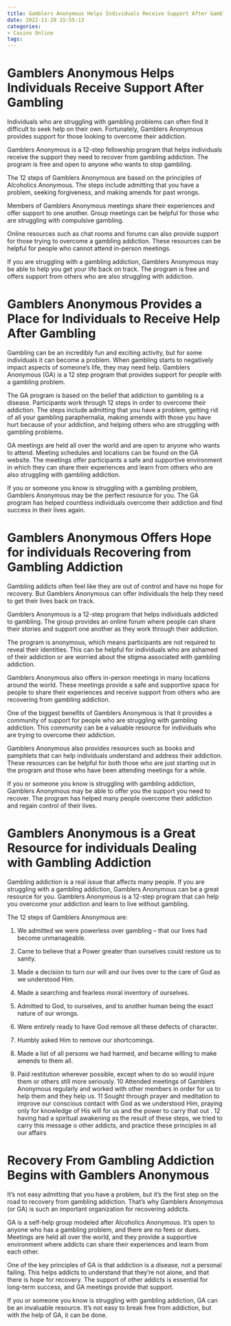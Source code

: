 ```yaml
---
title: Gamblers Anonymous Helps Individuals Receive Support After Gambling
date: 2022-11-28 15:55:13
categories:
- Casino Online
tags:
---
```



#  Gamblers Anonymous Helps Individuals Receive Support After Gambling

Individuals who are struggling with gambling problems can often find it difficult to seek help on their own. Fortunately, Gamblers Anonymous provides support for those looking to overcome their addiction.

Gamblers Anonymous is a 12-step fellowship program that helps individuals receive the support they need to recover from gambling addiction. The program is free and open to anyone who wants to stop gambling.

The 12 steps of Gamblers Anonymous are based on the principles of Alcoholics Anonymous. The steps include admitting that you have a problem, seeking forgiveness, and making amends for past wrongs.

Members of Gamblers Anonymous meetings share their experiences and offer support to one another. Group meetings can be helpful for those who are struggling with compulsive gambling.

Online resources such as chat rooms and forums can also provide support for those trying to overcome a gambling addiction. These resources can be helpful for people who cannot attend in-person meetings.

If you are struggling with a gambling addiction, Gamblers Anonymous may be able to help you get your life back on track. The program is free and offers support from others who are also struggling with addiction.

#  Gamblers Anonymous Provides a Place for Individuals to Receive Help After Gambling

Gambling can be an incredibly fun and exciting activity, but for some individuals it can become a problem. When gambling starts to negatively impact aspects of someone’s life, they may need help. Gamblers Anonymous (GA) is a 12 step program that provides support for people with a gambling problem.

The GA program is based on the belief that addiction to gambling is a disease. Participants work through 12 steps in order to overcome their addiction. The steps include admitting that you have a problem, getting rid of all your gambling paraphernalia, making amends with those you have hurt because of your addiction, and helping others who are struggling with gambling problems.

GA meetings are held all over the world and are open to anyone who wants to attend. Meeting schedules and locations can be found on the GA website. The meetings offer participants a safe and supportive environment in which they can share their experiences and learn from others who are also struggling with gambling addiction.

If you or someone you know is struggling with a gambling problem, Gamblers Anonymous may be the perfect resource for you. The GA program has helped countless individuals overcome their addiction and find success in their lives again.

#  Gamblers Anonymous Offers Hope for individuals Recovering from Gambling Addiction

Gambling addicts often feel like they are out of control and have no hope for recovery. But Gamblers Anonymous can offer individuals the help they need to get their lives back on track.

Gamblers Anonymous is a 12-step program that helps individuals addicted to gambling. The group provides an online forum where people can share their stories and support one another as they work through their addiction.

The program is anonymous, which means participants are not required to reveal their identities. This can be helpful for individuals who are ashamed of their addiction or are worried about the stigma associated with gambling addiction.

 Gamblers Anonymous also offers in-person meetings in many locations around the world. These meetings provide a safe and supportive space for people to share their experiences and receive support from others who are recovering from gambling addiction.

One of the biggest benefits of Gamblers Anonymous is that it provides a community of support for people who are struggling with gambling addiction. This community can be a valuable resource for individuals who are trying to overcome their addiction.

Gamblers Anonymous also provides resources such as books and pamphlets that can help individuals understand and address their addiction. These resources can be helpful for both those who are just starting out in the program and those who have been attending meetings for a while.

If you or someone you know is struggling with gambling addiction, Gamblers Anonymous may be able to offer you the support you need to recover. The program has helped many people overcome their addiction and regain control of their lives.

#  Gamblers Anonymous is a Great Resource for individuals Dealing with Gambling Addiction

Gambling addiction is a real issue that affects many people. If you are struggling with a gambling addiction, Gamblers Anonymous can be a great resource for you. Gamblers Anonymous is a 12-step program that can help you overcome your addiction and learn to live without gambling.

The 12 steps of Gamblers Anonymous are:

1. We admitted we were powerless over gambling – that our lives had become unmanageable.

2. Came to believe that a Power greater than ourselves could restore us to sanity.

3. Made a decision to turn our will and our lives over to the care of God as we understood Him.

4. Made a searching and fearless moral inventory of ourselves.
5. Admitted to God, to ourselves, and to another human being the exact nature of our wrongs.
6. Were entirely ready to have God remove all these defects of character.
7. Humbly asked Him to remove our shortcomings.
8. Made a list of all persons we had harmed, and became willing to make amends to them all.
9. Paid restitution wherever possible, except when to do so would injure them or others still more seriously.
10 Attended meetings of Gamblers Anonymous regularly and worked with other members in order for us to help them and they help us.  11 Sought through prayer and meditation to improve our conscious contact with God as we understood Him, praying only for knowledge of His will for us and the power to carry that out . 12 having had a spiritual awakening as the result of these steps, we tried to carry this message o other addicts, and practice these principles in all our affairs

#  Recovery From Gambling Addiction Begins with Gamblers Anonymous

It’s not easy admitting that you have a problem, but it’s the first step on the road to recovery from gambling addiction. That’s why Gamblers Anonymous (or GA) is such an important organization for recovering addicts.

GA is a self-help group modeled after Alcoholics Anonymous. It’s open to anyone who has a gambling problem, and there are no fees or dues. Meetings are held all over the world, and they provide a supportive environment where addicts can share their experiences and learn from each other.

One of the key principles of GA is that addiction is a disease, not a personal failing. This helps addicts to understand that they’re not alone, and that there is hope for recovery. The support of other addicts is essential for long-term success, and GA meetings provide that support.

If you or someone you know is struggling with gambling addiction, GA can be an invaluable resource. It’s not easy to break free from addiction, but with the help of GA, it can be done.